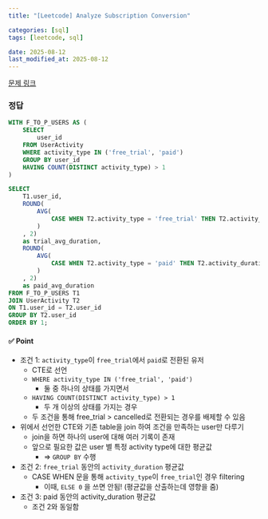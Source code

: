 ```yaml
---
title: "[Leetcode] Analyze Subscription Conversion"

categories: [sql]
tags: [leetcode, sql]

date: 2025-08-12
last_modified_at: 2025-08-12
---
```

[문제 링크](https://leetcode.com/problems/analyze-subscription-conversion/description/)

### 정답
```sql
WITH F_TO_P_USERS AS (
    SELECT
        user_id
    FROM UserActivity
    WHERE activity_type IN ('free_trial', 'paid')
    GROUP BY user_id
    HAVING COUNT(DISTINCT activity_type) > 1
)

SELECT
    T1.user_id, 
    ROUND(
        AVG(
            CASE WHEN T2.activity_type = 'free_trial' THEN T2.activity_duration END
        ) 
    , 2) 
    as trial_avg_duration,
    ROUND(
        AVG(
            CASE WHEN T2.activity_type = 'paid' THEN T2.activity_duration END
        )
    , 2) 
    as paid_avg_duration    
FROM F_TO_P_USERS T1
JOIN UserActivity T2
ON T1.user_id = T2.user_id
GROUP BY T2.user_id
ORDER BY 1;
```

#### ✅ Point
- 조건 1: `activity_type`이 `free_trial`에서 `paid`로 전환된 유저
    - CTE로 선언
    - `WHERE activity_type IN ('free_trial', 'paid')`
        - 둘 중 하나의 상태를 가지면서
    - `HAVING COUNT(DISTINCT activity_type) > 1`
        - 두 개 이상의 상태를 가지는 경우
    - 두 조건을 통해 free_trial > cancelled로 전환되는 경우를 배제할 수 있음
- 위에서 선언한 CTE와 기존 table을 join 하여 조건을 만족하는 user만 다루기
    - join을 하면 하나의 user에 대해 여러 기록이 존재
    - 앞으로 필요한 값은 user 별 특정 activity type에 대한 평균값
        - => `GROUP BY` 수행
- 조건 2: `free_trial` 동안의 `activity_duration` 평균값
    - CASE WHEN 문을 통해 `activity_type`이 `free_trial`인 경우 filtering
        - 이때, `ELSE 0` 을 쓰면 안됨! (평균값을 산출하는데 영향을 줌)
- 조건 3: paid 동안의 activity_duration 평균값
    - 조건 2와 동일함
